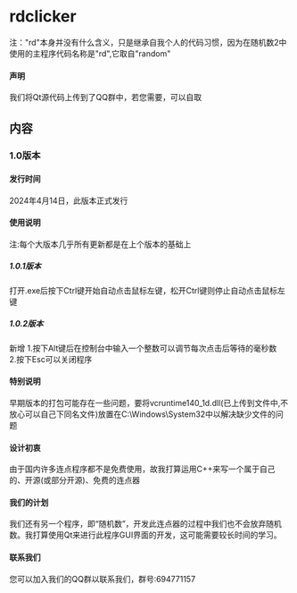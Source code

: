 # rdclicker
注："rd"本身并没有什么含义，只是继承自我个人的代码习惯，因为在随机数2中使用的主程序代码名称是"rd",它取自"random"
#### 声明
我们将Qt源代码上传到了QQ群中，若您需要，可以自取
## 内容
### 1.0版本
#### 发行时间
2024年4月14日，此版本正式发行
#### 使用说明
注:每个大版本几乎所有更新都是在上个版本的基础上
##### 1.0.1版本
打开.exe后按下Ctrl键开始自动点击鼠标左键，松开Ctrl键则停止自动点击鼠标左键
##### 1.0.2版本
新增 1.按下Alt键后在控制台中输入一个整数可以调节每次点击后等待的毫秒数<br/>
     2.按下Esc可以关闭程序
#### 特别说明
早期版本的打包可能存在一些问题，要将vcruntime140_1d.dll(已上传到文件中,不放心可以自己下同名文件)放置在C:\Windows\System32中以解决缺少文件的问题
#### 设计初衷
由于国内许多连点程序都不是免费使用，故我打算运用C++来写一个属于自己的、开源(或部分开源)、免费的连点器
#### 我们的计划
我们还有另一个程序，即“随机数”，开发此连点器的过程中我们也不会放弃随机数。我打算使用Qt来进行此程序GUI界面的开发，这可能需要较长时间的学习。
#### 联系我们
您可以加入我们的QQ群以联系我们，群号:694771157